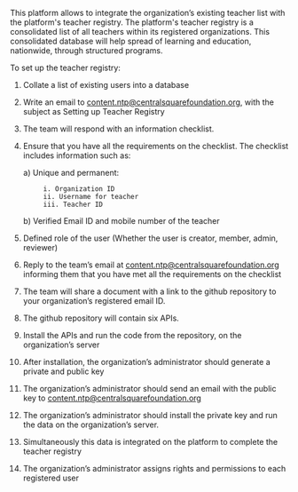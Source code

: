 This platform allows to integrate the organization’s existing teacher list with the platform's teacher registry. The platform's teacher registry is a consolidated list of all teachers within its registered organizations. This consolidated database will help spread of learning and education, nationwide, through structured programs.

To set up the teacher registry:
1. Collate a list of existing users into a database
1. Write an email  to content.ntp@centralsquarefoundation.org, with the subject as Setting up Teacher Registry
1. The team will respond with an information checklist.
1. Ensure that you have all the requirements on the checklist. The checklist includes information such as:
	
    a) Unique and permanent:
			
            i. Organization ID
			ii. Username for teacher
			iii. Teacher ID
	
    b) Verified Email ID and mobile number of the teacher
    
1. Defined role of the user (Whether the user is creator, member, admin, reviewer)
1. Reply to the team’s  email at  content.ntp@centralsquarefoundation.org  informing them  that you have met all the requirements on the checklist
1. The team will share a document with a link to the github repository to  your organization’s registered email ID.
1. The github repository will contain six APIs.
1. Install the APIs and run the code from  the repository, on the organization’s server
1. After installation, the organization’s administrator should generate a private and public key
1. The organization’s administrator should send an email with the public key  to content.ntp@centralsquarefoundation.org  
1. The organization’s administrator should install the private key and run the data on the organization’s server.
1. Simultaneously this data is integrated on the platform to complete the teacher registry 
1. The organization’s administrator assigns rights and permissions to each registered user

